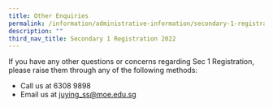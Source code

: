 ```yaml
---
title: Other Enquiries
permalink: /information/administrative-information/secondary-1-registration/other-enquiries/
description: ""
third_nav_title: Secondary 1 Registration 2022
---
```

<p>If you have any other questions or concerns regarding Sec 1 Registration,<br>please raise them through any of the following methods:</p>
<ul>
<li>Call us at 6308 9898</li>
<li>Email us at&nbsp;<a href="mailto:juying_ss@moe.edu.sg">juying_ss@moe.edu.sg</a></li>
</ul>